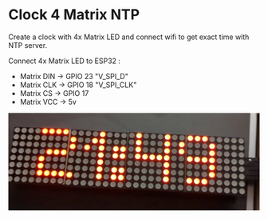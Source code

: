 # Clock 4 Matrix NTP

Create a clock with 4x Matrix LED and connect wifi to get exact time with NTP server.

Connect 4x Matrix LED to ESP32 : 
- Matrix DIN -> GPIO 23 "V_SPI_D"
- Matrix CLK -> GPIO 18 "V_SPI_CLK"
- Matrix CS -> GPIO 17
- Matrix VCC -> 5v

![clock](clock.jpg)
